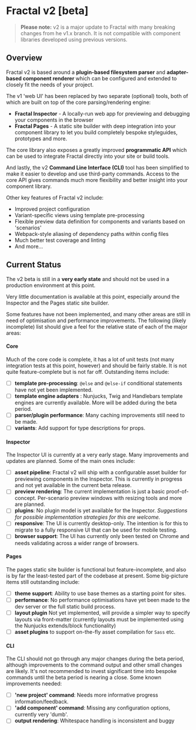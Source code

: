 # Fractal v2 [beta]

> **Please note:** v2 is a major update to Fractal with many breaking changes from he v1.x branch. It is not compatible with component libraries developed using previous versions.

## Overview

Fractal v2 is based around a **plugin-based filesystem parser** and **adapter-based component renderer** which can be configured and extended to closely fit the needs of your project.

The v1 'web UI' has been replaced by two separate (optional) tools, both of which are built on top of the core parsing/rendering engine:

- **Fractal Inspector** - A locally-run web app for previewing and debugging your components in the browser
- **Fractal Pages** - A static site builder with deep integration into your component library to let you build completely bespoke styleguides, prototypes and more.

The core library also exposes a greatly improved **programmatic API** which can be used to integrate Fractal directly into your site or build tools.

And lastly, the v2 **Command Line Interface (CLI)** tool has been simplified to make it easier to develop and use third-party commands. Access to the core API gives commands much more flexibility and better insight into your component library.

Other key features of Fractal v2 include:

* Improved project configuration
* Variant-specific views using template pre-processing
* Flexible preview data definition for components and variants based on 'scenarios'
* Webpack-style aliasing of dependency paths within config files
* Much better test coverage and linting
* And more...

## Current Status

The v2 beta is still in a **very early state** and should not be used in a production environment at this point.

Very little documentation is available at this point, especially around the Inspector and the Pages static site builder.

Some features have not been implemented, and many other areas are still in need of optimisation and performance improvements. The following (likely incomplete) list should give a feel for the relative state of each of the major areas:

#### Core

Much of the core code is complete, it has a lot of unit tests (not many integration tests at this point, however) and should be fairly stable. It is not quite feature-complete but is not far off. Outstanding items include:

* [ ] **template pre-processing**: `@else` and `@else-if` conditional statements have not yet been implemented.
* [ ] **template engine adapters** : Nunjucks, Twig and Handlebars template engines are currently available. More will be added during the beta period.
* [ ] **parser/plugin performance**: Many caching improvements still need to be made.
* [ ] **variants**: Add support for type descriptions for props.

#### Inspector

The Inspector UI is currently at a very early stage. Many improvements and updates are planned. Some of the main ones include:

* [ ] **asset pipeline**: Fractal v2 will ship with a configurable asset builder for previewing components in the Inspector. This is currently in progress and not yet available in the current beta release.
* [ ] **preview rendering**: The current implementation is just a basic proof-of-concept. Per-scenario preview windows with resizing tools and more are planned.
* [ ] **plugins**: No plugin model is yet available for the Inspector. _Suggestions for possible implementation strategies for this are welcome._
* [ ] **responsive**: The UI is currently desktop-only. The intention is for this to migrate to a fully responsive UI that can be used for mobile testing.
* [ ] **browser support**: The UI has currently only been tested on Chrome and needs validating across a wider range of browsers.

#### Pages

The pages static site builder is functional but feature-incomplete, and also is by far the least-tested part of the codebase at present. Some big-picture items still outstanding include:

* [ ] **theme support**: Ability to use base themes as a starting point for sites.
* [ ] **performance**: No performance optimisations have yet been made to the dev server or the full static build process.
* [ ] **layout plugin** Not yet implemented, will provide a simpler way to specify layouts via front-matter (currently layouts must be implemented using the Nunjucks extends/block functionality)
* [ ] **asset plugins** to support on-the-fly asset compilation for `Sass` etc.

#### CLI

The CLI should not go through any major changes during the beta period, although improvements to the command output and other small changes are likely. It's not recommended to invest significant time into bespoke commands until the beta period is nearing a close. Some known improvements needed:

* [ ] **'new project' command**: Needs more informative progress information/feedback.
* [ ] **'add component' command**: Missing any configuration options, currently very 'dumb'.
* [ ] **output rendering**: Whitespace handling is inconsistent and buggy
